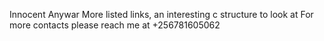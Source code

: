 Innocent Anywar
More listed links, an interesting c structure to look at
For more contacts please reach me at +256781605062
